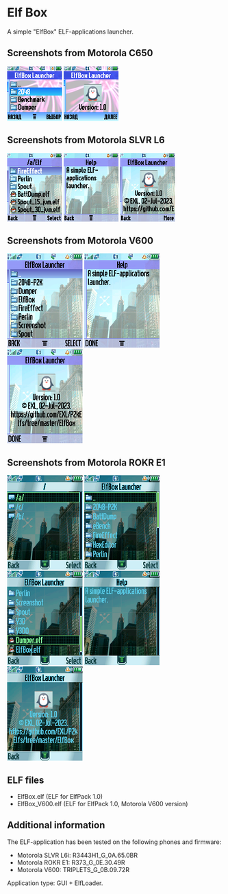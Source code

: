 Elf Box
=======

A simple "ElfBox" ELF-applications launcher.

## Screenshots from Motorola C650

![Screenshot 1 of ElfBox from Motorola C650](../images/Screenshot_ElfBox_C650_1.png) ![Screenshot 2 of ElfBox from Motorola C650](../images/Screenshot_ElfBox_C650_2.png)

## Screenshots from Motorola SLVR L6

![Screenshot 1 of ElfBox from Motorola SLVR L6](../images/Screenshot_ElfBox_L6_1.png) ![Screenshot 2 of ElfBox from Motorola SLVR L6](../images/Screenshot_ElfBox_L6_2.png) ![Screenshot 3 of ElfBox from Motorola SLVR L6](../images/Screenshot_ElfBox_L6_3.png)

## Screenshots from Motorola V600

![Screenshot 1 of ElfBox from Motorola V600](../images/Screenshot_ElfBox_V600_1.png) ![Screenshot 2 of ElfBox from Motorola V600](../images/Screenshot_ElfBox_V600_2.png) ![Screenshot 3 of ElfBox from Motorola V600](../images/Screenshot_ElfBox_V600_3.png)

## Screenshots from Motorola ROKR E1

![Screenshot 1 of ElfBox from Motorola ROKR E1](../images/Screenshot_ElfBox_E1_1.png) ![Screenshot 2 of ElfBox from Motorola ROKR E1](../images/Screenshot_ElfBox_E1_2.png) ![Screenshot 3 of ElfBox from Motorola ROKR E1](../images/Screenshot_ElfBox_E1_3.png) ![Screenshot 4 of ElfBox from Motorola ROKR E1](../images/Screenshot_ElfBox_E1_4.png) ![Screenshot 5 of ElfBox from Motorola ROKR E1](../images/Screenshot_ElfBox_E1_5.png)

## ELF files

* ElfBox.elf (ELF for ElfPack 1.0)
* ElfBox_V600.elf (ELF for ElfPack 1.0, Motorola V600 version)

## Additional information

The ELF-application has been tested on the following phones and firmware:

* Motorola SLVR L6i: R3443H1_G_0A.65.0BR
* Motorola ROKR E1: R373_G_0E.30.49R
* Motorola V600: TRIPLETS_G_0B.09.72R

Application type: GUI + ElfLoader.
